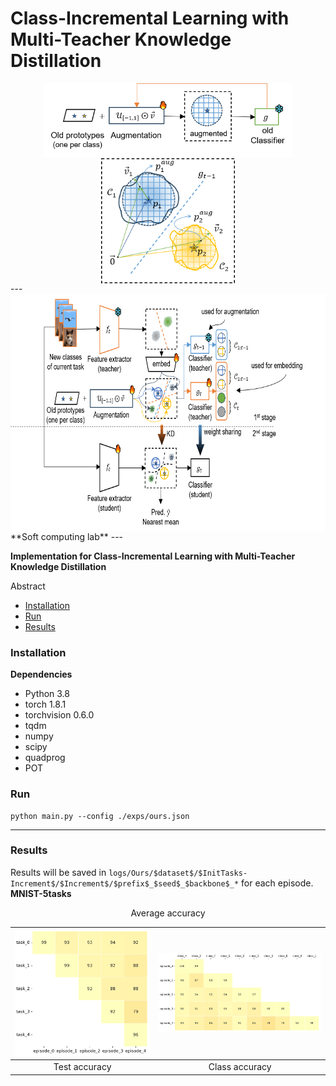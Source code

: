 # Class-Incremental Learning with Multi-Teacher Knowledge Distillation

<center>
<img src="./assets/fig1.png" alt="fig" height="120" style="vertical-align:middle">
<img src="./assets/fig2.png" alt="fig" height="200" style="vertical-align:middle">
</center>
---
<center>
<img src="./assets/fig3.png" alt="fig" height="380" style="vertical-align:middle">
</center>
**Soft computing lab**
---

<strong> Implementation for Class-Incremental Learning with Multi-Teacher Knowledge Distillation </strong>

Abstract

- [Installation](#installation)
- [Run](#run-experiment)
- [Results](#results)



### Installation
**Dependencies**
* Python 3.8
* torch 1.8.1
* torchvision 0.6.0
* tqdm
* numpy
* scipy
* quadprog
* POT


### Run
```
python main.py --config ./exps/ours.json
```
******

### Results
Results will be saved in `logs/Ours/$dataset$/$InitTasks-Increment$/$Increment$/$prefix$_$seed$_$backbone$_*` for each episode.
**MNIST-5tasks**

<center>Average accuracy</center>

|![](./assets/1.png)|![](./assets/2.png)|
|:---:|:---:|
|Test accuracy|Class accuracy|